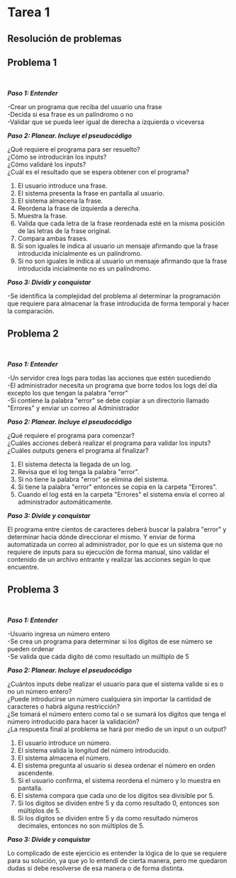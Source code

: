 <h1>Tarea 1</h1>
<h2>Resolución de problemas</h2>

<h2>Problema 1</h2>
<br>
<p>
<em><strong>Paso 1: Entender</em></strong>

-Crear un programa que reciba del usuario una frase
<br>
-Decida si esa frase es un palíndromo o no
<br>
-Validar que se pueda leer igual de derecha a izquierda o viceversa

<em><strong>Paso 2: Planear. Incluye el pseudocódigo</em></strong>

¿Qué requiere el programa para ser resuelto?
<br>
¿Cómo se introducirán los inputs? 
<br>
¿Cómo validaré los inputs?
<br>
¿Cuál es el resultado que se espera obtener con el programa?

1. El usuario introduce una frase.
2. El sistema presenta la frase en pantalla al usuario.
3. El sistema almacena la frase.
4. Reordena la frase de izquierda a derecha.
5. Muestra la frase.
6. Valida que cada letra de la frase reordenada esté en la misma posición de las letras de la frase original.
7. Compara ambas frases.
8. Si son iguales le indica al usuario un mensaje afirmando que la frase introducida inicialmente es un palíndromo.
9. Si no son iguales le indica al usuario un mensaje afirmando que la frase introducida inicialmente no es un palíndromo.

<em><strong>Paso 3: Dividir y conquistar</em></strong>

-Se identifica la complejidad del problema al determinar la programación que requiere para almacenar la frase introducida de forma temporal y hacer la comparación.
</p>

<h2>Problema 2</h2>
<br>
<p>
<em><strong>Paso 1: Entender</em></strong>

-Un servidor crea logs para todas las acciones que estén sucediendo
<br>
-El administrador necesita un programa que borre todos los logs del día excepto los que tengan la palabra "error"
<br>
-Si contiene la palabra "error" se debe copiar a un directorio llamado "Errores" y enviar un correo al Administrador

<em><strong>Paso 2: Planear. Incluye el pseudocódigo</em></strong>

¿Qué requiere el programa para comenzar?
<br>
¿Cuáles acciones deberá realizar el programa para validar los inputs?
<br>
¿Cuáles outputs genera el programa al finalizar?

1. El sistema detecta la llegada de un log.
2. Revisa que el log tenga la palabra "error".
3. Si no tiene la palabra "error" se elimina del sistema.
4. Si tiene la palabra "error" entonces se copia en la carpeta "Errores".
5. Cuando el log está en la carpeta "Errores" el sistema envía el correo al administrador automáticamente.

<em><strong>Paso 3: Divide y conquistar</em></strong>

El programa entre cientos de caracteres deberá buscar la palabra "error" y determinar hacia dónde direccionar el mismo. Y enviar de forma automatizada un correo al administrador, por lo que es un sistema que no requiere de inputs para su ejecución de forma manual, sino validar el contenido de un archivo entrante y realizar las acciones según lo que encuentre. 

</p>

<h2>Problema 3</h2>
<br>
<p>
<em><strong>Paso 1: Entender</em></strong>

-Usuario ingresa un número entero
<br>
-Se crea un programa para determinar si los dígitos de ese número se pueden ordenar 
<br>
-Se valida que cada digito dé como resultado un múltiplo de 5

<em><strong>Paso 2: Planear. Incluye el pseudocódigo</em></strong>

¿Cuántos inputs debe realizar el usuario para que el sistema valide si es o no un número entero?
<br>
¿Puede introducirse un número cualquiera sin importar la cantidad de caracteres o habrá alguna restricción?
<br>
¿Se tomará el número entero como tal o se sumará los dígitos que tenga el número introducido para hacer la validación?
<br>
¿La respuesta final al problema se hará por medio de un input o un output?

1. El usuario introduce un número.
2. El sistema valida la longitud del número introducido.
3. El sistema almacena el número.
4. El sistema pregunta al usuario si desea ordenar el número en orden ascendente.
5. Si el usuario confirma, el sistema reordena el número y lo muestra en pantalla.
6. El sistema compara que cada uno de los dígitos sea divisible por 5.
7. Si los digitos se dividen entre 5 y da como resultado 0, entonces son múltiplos de 5.
8. Si los digitos se dividen entre 5 y da como resultado números decimales, entonces no son múltiplos de 5.

<em><strong>Paso 3: Divide y conquistar</em></strong>

Lo complicado de este ejercicio es entender la lógica de lo que se requiere para su solución, ya que yo lo entendí de cierta manera, pero me quedaron dudas si debe resolverse de esa manera o de forma distinta.

</p>
</br>
</br>
</br>
</br>
</br>
</br>
</br>
</br>
</br>
</br>
</br>
</br>
</br>
</br>
</br>
</br>